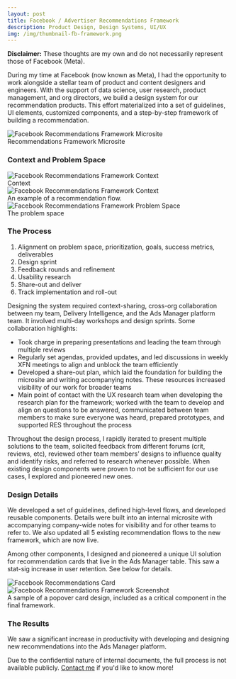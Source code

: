 ```yaml
---
layout: post
title: Facebook / Advertiser Recommendations Framework
description: Product Design, Design Systems, UI/UX
img: /img/thumbnail-fb-framework.png
---
```


<strong>Disclaimer:</strong> These thoughts are my own and do not necessarily represent those of Facebook (Meta).

During my time at Facebook (now known as Meta), I had the opportunity to work alongside a stellar team of product and content designers and engineers. With the support of data science, user research, product management, and org directors, we build a design system for our recommendation products. This effort materialized into a set of guidelines, UI elements, customized components, and a step-by-step framework of building a recommendation.

<img class="col three" src="{{ site.baseurl }}/img/facebook/fb-framework-microsite.png" alt="Facebook Recommendations Framework Microsite" title="Facebook Recommendations Framework Microsite"/>
<div class="col three caption">
Recommendations Framework Microsite</div>

<h3>Context and Problem Space</h3>

<img class="col three" src="{{ site.baseurl }}/img/facebook/fb-framework-context.png" alt="Facebook Recommendations Framework Context" title="Facebook Recommendations Framework Context"/>
<div class="col three caption">
Context</div>

<img class="col three" src="{{ site.baseurl }}/img/facebook/fb-framework-context.png" alt="Facebook Recommendations Framework Context" title="Facebook Recommendations Framework Context"/>
<div class="col three caption">
An example of a recommendation flow.</div>


<img class="col three" src="{{ site.baseurl }}/img/facebook/fb-framework-problemspace.png" alt="Facebook Recommendations Framework Problem Space" title="Facebook Recommendations Framework Problem Space"/>
<div class="col three caption">
The problem space</div>


<h3>The Process</h3>

<ol>
<li>Alignment on problem space, prioritization, goals, success metrics, deliverables</li>
<li>Design sprint</li>
<li>Feedback rounds and refinement</li>
<li>Usability research</li>
<li>Share-out and deliver</li>
<li>Track implementation and roll-out</li>
</ol>


Designing the system required context-sharing, cross-org collaboration between my team, Delivery Intelligence, and the Ads Manager platform team. It involved multi-day workshops and design sprints. Some collaboration highlights:

<ul>

<li>Took charge in preparing presentations and leading the team through multiple reviews</li>
<li>Regularly set agendas, provided updates, and led discussions in weekly XFN meetings to align and unblock the team efficiently</li>
<li>Developed a share-out plan, which laid the foundation for building the microsite and writing accompanying notes. These resources increased visibility of our work for broader teams</li>
<li>Main point of contact with the UX research team when developing the research plan for the framework; worked with the team to develop and align on questions to be answered, communicated between team members to make sure everyone was heard, prepared prototypes, and supported RES throughout the process</li>
</ul>

Throughout the design process, I rapidly iterated to present multiple solutions to the team, solicited feedback from different forums (crit, reviews, etc), reviewed other team members’ designs to influence quality and identify risks, and referred to research whenever possible. When existing design components were proven to not be sufficient for our use cases, I explored and pioneered new ones. 


<h3>Design Details</h3>

We developed a set of guidelines, defined high-level flows, and developed reusable components. Details were built into an internal microsite with accompanying company-wide notes for visibility and for other teams to refer to.
We also updated all 5 existing recommendation flows to the new framework, which are now live.

Among other components, I designed and pioneered a unique UI solution for recommendation cards that live in the Ads Manager table. This saw a stat-sig increase in user retention. See below for details.

<img class="col three explore" src="{{ site.baseurl }}/img/facebook/facebook-intablecard.png" alt="Facebook Recommendations Card" title="Facebook Recommendations Card"/>

<img class="col three" src="{{ site.baseurl }}/img/facebook/fb-framework-screenshot.png" alt="Facebook Recommendations Framework Screenshot" title="Facebook Recommendations Framework Screenshot"/>
<div class="col three caption">
A sample of a popover card design, included as a critical component in the final framework.</div>


<h3>The Results</h3>
We saw a significant increase in productivity with developing and designing new recommendations into the Ads Manager platform.

Due to the confidential nature of internal documents, the full process is not available publicly. <a href="mailto:jianghelga@gmail.com">Contact me</a> if you'd like to know more!